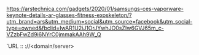 https://arstechnica.com/gadgets/2020/01/samsungs-ces-vaporware-keynote-details-ar-glasses-fitness-exoskeleton/?utm_brand=ars&utm_medium=social&utm_source=facebook&utm_social-type=owned&fbclid=IwAR1U2iJ1OrJYwhJO0sZIw6GVJ65m_c-VZzbFwZd9i6NYrC0jmmakAAh9W_Q


`URL :: <protocol>://<domain/server>
<!--stackedit_data:
eyJoaXN0b3J5IjpbODg5NTU5NTI3XX0=
-->